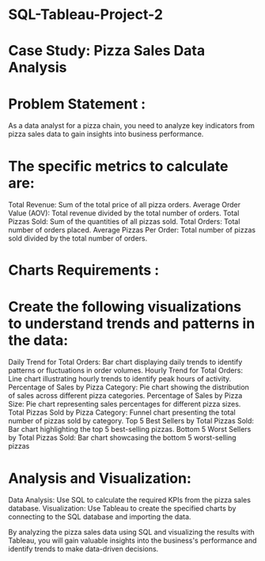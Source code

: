 # SQL-Tableau-Project-2
# Case Study: Pizza Sales Data Analysis
# Problem Statement :
As a data analyst for a pizza chain, you need to analyze key indicators from pizza sales data to gain insights into business performance. 

# The specific metrics to calculate are:

Total Revenue: Sum of the total price of all pizza orders.
Average Order Value (AOV): Total revenue divided by the total number of orders.
Total Pizzas Sold: Sum of the quantities of all pizzas sold.
Total Orders: Total number of orders placed.
Average Pizzas Per Order: Total number of pizzas sold divided by the total number of orders.

# Charts Requirements :
# Create the following visualizations to understand trends and patterns in the data:

Daily Trend for Total Orders: Bar chart displaying daily trends to identify patterns or fluctuations in order volumes.
Hourly Trend for Total Orders: Line chart illustrating hourly trends to identify peak hours of activity.
Percentage of Sales by Pizza Category: Pie chart showing the distribution of sales across different pizza categories.
Percentage of Sales by Pizza Size: Pie chart representing sales percentages for different pizza sizes.
Total Pizzas Sold by Pizza Category: Funnel chart presenting the total number of pizzas sold by category.
Top 5 Best Sellers by Total Pizzas Sold: Bar chart highlighting the top 5 best-selling pizzas.
Bottom 5 Worst Sellers by Total Pizzas Sold: Bar chart showcasing the bottom 5 worst-selling pizzas

# Analysis and Visualization: 
Data Analysis: Use SQL to calculate the required KPIs from the pizza sales database.
Visualization: Use Tableau to create the specified charts by connecting to the SQL database and importing the data.

By analyzing the pizza sales data using SQL and visualizing the results with Tableau, you will gain valuable insights into the business's performance and identify trends to make data-driven decisions.
